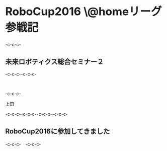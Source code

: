 <h1 style="font-size:250%">RoboCup2016 \@homeリーグ参戦記</h1>-c-c-c-<h2>未来ロボティクス総合セミナー２</h2>-c-c-c--c-c-c-<p>&nbsp;</p>-c-c-c-<p>上田</p>-c-c-c--c-c-c-<!--nextpage-->-c-c-c--c-c-c-<h2>RoboCup2016に参加してきました</h2>-c-c-c-　-c-c-c-
